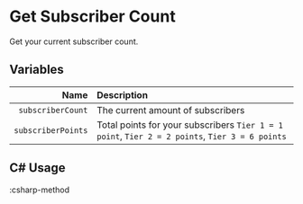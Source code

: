 # Get Subscriber Count
Get your current subscriber count.

## Variables
Name | Description
----:|:------------
`subscriberCount` | The current amount of subscribers
`subscriberPoints` | Total points for your subscribers `Tier 1 = 1 point`, `Tier 2 = 2 points`, `Tier 3 = 6 points`

## C# Usage
:csharp-method